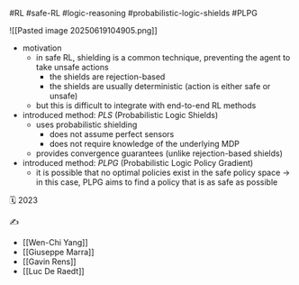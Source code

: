 #RL #safe-RL #logic-reasoning #probabilistic-logic-shields #PLPG

![[Pasted image 20250619104905.png]]
- motivation
	- in safe RL, shielding is a common technique, preventing the agent to take unsafe actions
		- the shields are rejection-based
		- the shields are usually deterministic (action is either safe or unsafe)
	- but this is difficult to integrate with end-to-end RL methods
- introduced method: *PLS* (Probabilistic Logic Shields)
	- uses probabilistic shielding
		- does not assume perfect sensors
		- does not require knowledge of the underlying MDP
	- provides convergence guarantees (unlike rejection-based shields)
- introduced method: *PLPG* (Probabilistic Logic Policy Gradient)
	- it is possible that no optimal policies exist in the safe policy space -> in this case, PLPG aims to find a policy that is as safe as possible

🗓️ 2023

✍️
- [[Wen-Chi Yang]]
- [[Giuseppe Marra]]
- [[Gavin Rens]]
- [[Luc De Raedt]]
